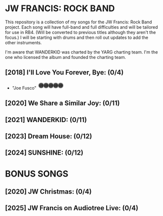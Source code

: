 # JW FRANCIS: ROCK BAND

This repository is a collection of my songs for the JW Francis: Rock Band project.
Each song will have full-band and full difficulties and will be tailored for use in RB4. (Will be converted to previous titles although they aren't the focus.)
I will be starting with drums and then roll out updates to add the other instruments.

I'm aware that WANDERKID was charted by the YARG charting team. I'm the one who licensed the album and founded the charting team. 

## [2018] I'll Love You Forever, Bye: (0/4)
* "Joe Fusco" ![header](https://github.com/YuukoRB/JW-Francis-Rock-Band/blob/main/dependencies/diff0.png?raw=true)
## [2020] We Share a Similar Joy: (0/11)
## [2021] WANDERKID: (0/11)
## [2023] Dream House: (0/12)
## [2024] SUNSHINE: (0/12)

# BONUS SONGS

## [2020] JW Christmas: (0/4)
## [2025] JW Francis on Audiotree Live: (0/4)
